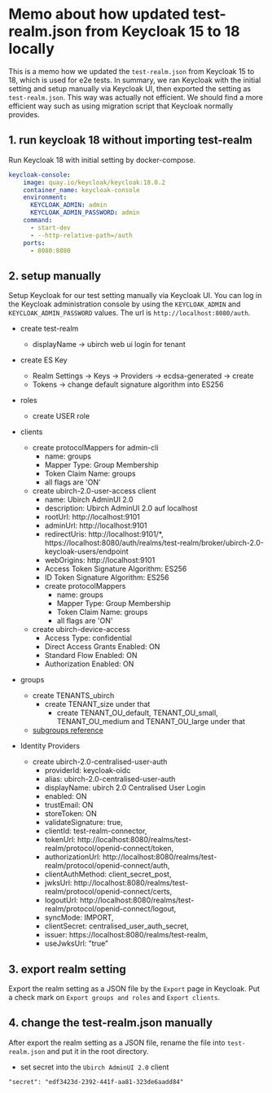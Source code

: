 # Memo about how updated test-realm.json from Keycloak 15 to 18 locally
This is a memo how we updated the `test-realm.json` from Keycloak 15 to 18, which is used for e2e tests.
In summary, we ran Keycloak with the initial setting and setup manually via Keycloak UI, then exported the setting as `test-realm.json`.
This way was actually not efficient. We should find a more efficient way such as using migration script that Keycloak normally provides.

## 1. run keycloak 18 without importing test-realm
Run Keycloak 18 with initial setting by docker-compose.
```yaml
keycloak-console:
    image: quay.io/keycloak/keycloak:18.0.2
    container_name: keycloak-console
    environment:
      KEYCLOAK_ADMIN: admin
      KEYCLOAK_ADMIN_PASSWORD: admin
    command:
      - start-dev
      - --http-relative-path=/auth
    ports:
      - 8080:8080
```

## 2. setup manually
Setup Keycloak for our test setting manually via Keycloak UI.
You can log in the Keycloak administration console by using the `KEYCLOAK_ADMIN` and `KEYCLOAK_ADMIN_PASSWORD` values.
The url is `http://localhost:8080/auth`.

- create test-realm
  - displayName -> ubirch web ui login for tenant
 
- create ES Key
  - Realm Settings -> Keys -> Providers -> ecdsa-generated -> create
  - Tokens -> change default signature algorithm into ES256

- roles
  - create USER role

- clients
  - create protocolMappers for admin-cli
    - name: groups
    - Mapper Type: Group Membership 
    - Token Claim Name: groups
    - all flags are 'ON'
  - create ubirch-2.0-user-access client
    - name: Ubirch AdminUI 2.0
    - description: Ubirch AdminUI 2.0 auf localhost
    - rootUrl: http://localhost:9101
    - adminUrl: http://localhost:9101
    - redirectUris: http://localhost:9101/*, https://localhost:8080/auth/realms/test-realm/broker/ubirch-2.0-keycloak-users/endpoint
    - webOrigins: http://localhost:9101
    - Access Token Signature Algorithm: ES256
    - ID Token Signature Algorithm: ES256
    - create protocolMappers
      - name: groups
      - Mapper Type: Group Membership
      - Token Claim Name: groups
      - all flags are 'ON'
  - create ubirch-device-access
    - Access Type: confidential
    - Direct Access Grants Enabled: ON
    - Standard Flow Enabled: ON
    - Authorization Enabled: ON
- groups
  - create TENANTS_ubirch
    - create TENANT_size under that
      - create TENANT_OU_default, TENANT_OU_small, TENANT_OU_medium and TENANT_OU_large under that
  - [subgroups reference](https://hn-docs.readthedocs.io/en/latest/administrator/groups.html)

- Identity Providers
  - create ubirch-2.0-centralised-user-auth
    - providerId: keycloak-oidc
    - alias: ubirch-2.0-centralised-user-auth
    - displayName: ubirch 2.0 Centralised User Login
    - enabled: ON
    - trustEmail: ON
    - storeToken: ON
    - validateSignature: true,
    - clientId: test-realm-connector,
    - tokenUrl: http://localhost:8080/realms/test-realm/protocol/openid-connect/token,
    - authorizationUrl: http://localhost:8080/realms/test-realm/protocol/openid-connect/auth,
    - clientAuthMethod: client_secret_post,
    - jwksUrl: http://localhost:8080/realms/test-realm/protocol/openid-connect/certs,
    - logoutUrl: http://localhost:8080/realms/test-realm/protocol/openid-connect/logout,
    - syncMode: IMPORT,
    - clientSecret: centralised_user_auth_secret,
    - issuer: https://localhost:8080/realms/test-realm,
    - useJwksUrl: "true"

## 3. export realm setting
Export the realm setting as a JSON file by the `Export` page in Keycloak.
Put a check mark on `Export groups and roles` and `Export clients`.

## 4. change the test-realm.json manually
After export the realm setting as a JSON file, rename the file into `test-realm.json` and put it in the root directory.

- set secret into the `Ubirch AdminUI 2.0` client
```
"secret": "edf3423d-2392-441f-aa81-323de6aadd84"
```
